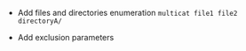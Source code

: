 - Add files and directories enumeration
  `multicat file1 file2 directoryA/`

- Add exclusion parameters
